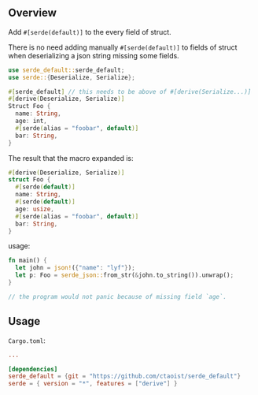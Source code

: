 ## Overview

Add `#[serde(default)]` to the every field of struct.

There is no need adding manually `#[serde(default)]` to fields of struct when deserializing a json string missing some fields.

```rust
use serde_default::serde_default;
use serde::{Deserialize, Serialize};

#[serde_default] // this needs to be above of #[derive(Serialize...)]
#[derive(Deserialize, Serialize)]
Struct Foo {
  name: String,
  age: int,
  #[serde(alias = "foobar", default)]
  bar: String,
}
```

The result that the macro expanded is:

```rust
#[derive(Deserialize, Serialize)]
struct Foo {
  #[serde(default)]
  name: String,
  #[serde(default)]
  age: usize,
  #[serde(alias = "foobar", default)]
  bar: String,
}
```

usage:

```rust
fn main() {
  let john = json!({"name": "lyf"});
  let p: Foo = serde_json::from_str(&john.to_string()).unwrap();
}

// the program would not panic because of missing field `age`.
```

## Usage

`Cargo.toml`:

```toml
...

[dependencies]
serde_default = {git = "https://github.com/ctaoist/serde_default"}
serde = { version = "*", features = ["derive"] }
```